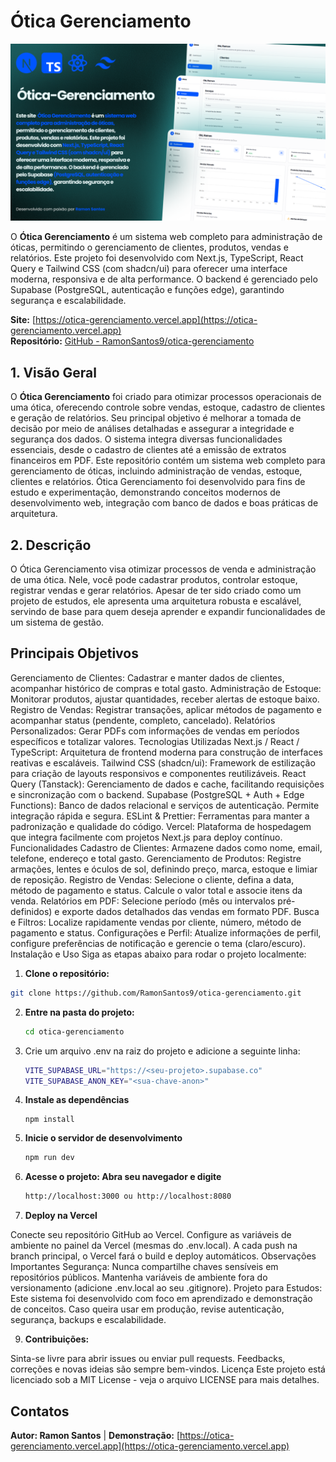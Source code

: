 # Ótica Gerenciamento

![Thumbnail do Site](public/Thumbnail-otica.png)

O **Ótica Gerenciamento** é um sistema web completo para administração de óticas, permitindo o gerenciamento de clientes, produtos, vendas e relatórios. Este projeto foi desenvolvido com Next.js, TypeScript, React Query e Tailwind CSS (com shadcn/ui) para oferecer uma interface moderna, responsiva e de alta performance. O backend é gerenciado pelo Supabase (PostgreSQL, autenticação e funções edge), garantindo segurança e escalabilidade.

**Site:** [https://otica-gerenciamento.vercel.app](https://otica-gerenciamento.vercel.app)  
**Repositório:** [GitHub - RamonSantos9/otica-gerenciamento](https://github.com/RamonSantos9/otica-gerenciamento)

## 1. Visão Geral

O **Ótica Gerenciamento** foi criado para otimizar processos operacionais de uma ótica, oferecendo controle sobre vendas, estoque, cadastro de clientes e geração de relatórios. Seu principal objetivo é melhorar a tomada de decisão por meio de análises detalhadas e assegurar a integridade e segurança dos dados. O sistema integra diversas funcionalidades essenciais, desde o cadastro de clientes até a emissão de extratos financeiros em PDF.
Este repositório contém um sistema web completo para gerenciamento de óticas, incluindo administração de vendas, estoque, clientes e relatórios. Ótica Gerenciamento foi desenvolvido para fins de estudo e experimentação, demonstrando conceitos modernos de desenvolvimento web, integração com banco de dados e boas práticas de arquitetura.

## 2. Descrição

O Ótica Gerenciamento visa otimizar processos de venda e administração de uma ótica. Nele, você pode cadastrar produtos, controlar estoque, registrar vendas e gerar relatórios. Apesar de ter sido criado como um projeto de estudos, ele apresenta uma arquitetura robusta e escalável, servindo de base para quem deseja aprender e expandir funcionalidades de um sistema de gestão.

## Principais Objetivos

Gerenciamento de Clientes: Cadastrar e manter dados de clientes, acompanhar histórico de compras e total gasto.
Administração de Estoque: Monitorar produtos, ajustar quantidades, receber alertas de estoque baixo.
Registro de Vendas: Registrar transações, aplicar métodos de pagamento e acompanhar status (pendente, completo, cancelado).
Relatórios Personalizados: Gerar PDFs com informações de vendas em períodos específicos e totalizar valores.
Tecnologias Utilizadas
Next.js / React / TypeScript:
Arquitetura de frontend moderna para construção de interfaces reativas e escaláveis.
Tailwind CSS (shadcn/ui):
Framework de estilização para criação de layouts responsivos e componentes reutilizáveis.
React Query (Tanstack):
Gerenciamento de dados e cache, facilitando requisições e sincronização com o backend.
Supabase (PostgreSQL + Auth + Edge Functions):
Banco de dados relacional e serviços de autenticação. Permite integração rápida e segura.
ESLint & Prettier:
Ferramentas para manter a padronização e qualidade do código.
Vercel:
Plataforma de hospedagem que integra facilmente com projetos Next.js para deploy contínuo.
Funcionalidades
Cadastro de Clientes:
Armazene dados como nome, email, telefone, endereço e total gasto.
Gerenciamento de Produtos:
Registre armações, lentes e óculos de sol, definindo preço, marca, estoque e limiar de reposição.
Registro de Vendas:
Selecione o cliente, defina a data, método de pagamento e status. Calcule o valor total e associe itens da venda.
Relatórios em PDF:
Selecione período (mês ou intervalos pré-definidos) e exporte dados detalhados das vendas em formato PDF.
Busca e Filtros:
Localize rapidamente vendas por cliente, número, método de pagamento e status.
Configurações e Perfil:
Atualize informações de perfil, configure preferências de notificação e gerencie o tema (claro/escuro).
Instalação e Uso
Siga as etapas abaixo para rodar o projeto localmente:

1.  **Clone o repositório:**

```bash
git clone https://github.com/RamonSantos9/otica-gerenciamento.git

```

2.  **Entre na pasta do projeto:**

    ```bash
    cd otica-gerenciamento

    ```

3.  Crie um arquivo .env na raiz do projeto e adicione a seguinte linha:

    ```bash
    VITE_SUPABASE_URL="https://<seu-projeto>.supabase.co"
    VITE_SUPABASE_ANON_KEY="<sua-chave-anon>"

    ```

4.  **Instale as dependências**

        npm install

5.  **Inicie o servidor de desenvolvimento**

    ```bash
    npm run dev

    ```

6.  **Acesse o projeto: Abra seu navegador e digite**

    ```bash
    http://localhost:3000 ou http://localhost:8080
    ```

7.  **Deploy na Vercel**

Conecte seu repositório GitHub ao Vercel.
Configure as variáveis de ambiente no painel da Vercel (mesmas do .env.local).
A cada push na branch principal, o Vercel fará o build e deploy automáticos.
Observações Importantes
Segurança:
Nunca compartilhe chaves sensíveis em repositórios públicos. Mantenha variáveis de ambiente fora do versionamento (adicione .env.local ao seu .gitignore).
Projeto para Estudos:
Este sistema foi desenvolvido com foco em aprendizado e demonstração de conceitos. Caso queira usar em produção, revise autenticação, segurança, backups e escalabilidade.

9. **Contribuições:**

Sinta-se livre para abrir issues ou enviar pull requests. Feedbacks, correções e novas ideias são sempre bem-vindos.
Licença
Este projeto está licenciado sob a MIT License - veja o arquivo LICENSE para mais detalhes.

## **Contatos**

**Autor: Ramon Santos** |
**Demonstração:** [https://otica-gerenciamento.vercel.app](https://otica-gerenciamento.vercel.app)
